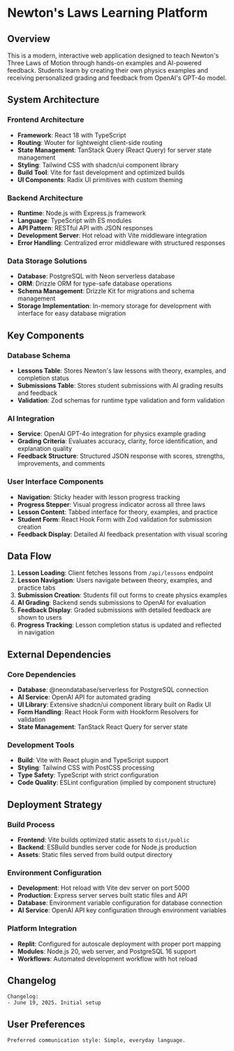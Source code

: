# Newton's Laws Learning Platform

## Overview

This is a modern, interactive web application designed to teach Newton's Three Laws of Motion through hands-on examples and AI-powered feedback. Students learn by creating their own physics examples and receiving personalized grading and feedback from OpenAI's GPT-4o model.

## System Architecture

### Frontend Architecture
- **Framework**: React 18 with TypeScript
- **Routing**: Wouter for lightweight client-side routing
- **State Management**: TanStack Query (React Query) for server state management
- **Styling**: Tailwind CSS with shadcn/ui component library
- **Build Tool**: Vite for fast development and optimized builds
- **UI Components**: Radix UI primitives with custom theming

### Backend Architecture
- **Runtime**: Node.js with Express.js framework
- **Language**: TypeScript with ES modules
- **API Pattern**: RESTful API with JSON responses
- **Development Server**: Hot reload with Vite middleware integration
- **Error Handling**: Centralized error middleware with structured responses

### Data Storage Solutions
- **Database**: PostgreSQL with Neon serverless database
- **ORM**: Drizzle ORM for type-safe database operations
- **Schema Management**: Drizzle Kit for migrations and schema management
- **Storage Implementation**: In-memory storage for development with interface for easy database migration

## Key Components

### Database Schema
- **Lessons Table**: Stores Newton's law lessons with theory, examples, and completion status
- **Submissions Table**: Stores student submissions with AI grading results and feedback
- **Validation**: Zod schemas for runtime type validation and form validation

### AI Integration
- **Service**: OpenAI GPT-4o integration for physics example grading
- **Grading Criteria**: Evaluates accuracy, clarity, force identification, and explanation quality
- **Feedback Structure**: Structured JSON response with scores, strengths, improvements, and comments

### User Interface Components
- **Navigation**: Sticky header with lesson progress tracking
- **Progress Stepper**: Visual progress indicator across all three laws
- **Lesson Content**: Tabbed interface for theory, examples, and practice
- **Student Form**: React Hook Form with Zod validation for submission creation
- **Feedback Display**: Detailed AI feedback presentation with visual scoring

## Data Flow

1. **Lesson Loading**: Client fetches lessons from `/api/lessons` endpoint
2. **Lesson Navigation**: Users navigate between theory, examples, and practice tabs
3. **Submission Creation**: Students fill out forms to create physics examples
4. **AI Grading**: Backend sends submissions to OpenAI for evaluation
5. **Feedback Display**: Graded submissions with detailed feedback are shown to users
6. **Progress Tracking**: Lesson completion status is updated and reflected in navigation

## External Dependencies

### Core Dependencies
- **Database**: @neondatabase/serverless for PostgreSQL connection
- **AI Service**: OpenAI API for automated grading
- **UI Library**: Extensive shadcn/ui component library built on Radix UI
- **Form Handling**: React Hook Form with Hookform Resolvers for validation
- **State Management**: TanStack React Query for server state

### Development Tools
- **Build**: Vite with React plugin and TypeScript support
- **Styling**: Tailwind CSS with PostCSS processing
- **Type Safety**: TypeScript with strict configuration
- **Code Quality**: ESLint configuration (implied by component structure)

## Deployment Strategy

### Build Process
- **Frontend**: Vite builds optimized static assets to `dist/public`
- **Backend**: ESBuild bundles server code for Node.js production
- **Assets**: Static files served from build output directory

### Environment Configuration
- **Development**: Hot reload with Vite dev server on port 5000
- **Production**: Express server serves built static files and API
- **Database**: Environment variable configuration for database connection
- **AI Service**: OpenAI API key configuration through environment variables

### Platform Integration
- **Replit**: Configured for autoscale deployment with proper port mapping
- **Modules**: Node.js 20, web server, and PostgreSQL 16 support
- **Workflows**: Automated development workflow with hot reload

## Changelog

```
Changelog:
- June 19, 2025. Initial setup
```

## User Preferences

```
Preferred communication style: Simple, everyday language.
```